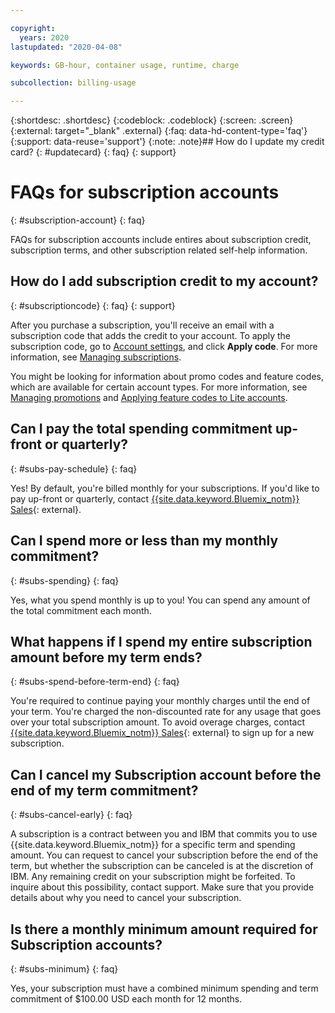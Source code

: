 ```yaml
---

copyright:
  years: 2020
lastupdated: "2020-04-08"

keywords: GB-hour, container usage, runtime, charge

subcollection: billing-usage

---
```


{:shortdesc: .shortdesc}
{:codeblock: .codeblock}
{:screen: .screen}
{:external: target="_blank" .external}
{:faq: data-hd-content-type='faq'}
{:support: data-reuse='support'}
{:note: .note}## How do I update my credit card?
{: #updatecard}
{: faq}
{: support}

# FAQs for subscription accounts
{: #subscription-account}
{: faq}

FAQs for subscription accounts include entires about subscription credit, subscription terms, and other subscription related self-help information. 

## How do I add subscription credit to my account?
{: #subscriptioncode}
{: faq}
{: support}

After you purchase a subscription, you'll receive an email with a subscription code that adds the credit to your account. To apply the subscription code, go to [Account settings](https://{DomainName}/account/settings), and click **Apply code**. For more information, see [Managing subscriptions](/docs/billing-usage?topic=billing-usage-subscriptions).

You might be looking for information about promo codes and feature codes, which are available for certain account types. For more information, see [Managing promotions](/docs/billing-usage?topic=billing-usage-applying-promo-codes) and [Applying feature codes to Lite accounts](/docs/billing-usage?topic=account-codes). 

## Can I pay the total spending commitment up-front or quarterly?
{: #subs-pay-schedule}
{: faq}

Yes! By default, you're billed monthly for your subscriptions. If you'd like to pay up-front or quarterly, contact [{{site.data.keyword.Bluemix_notm}} Sales](https://cloud.ibm.com/catalog?contactmodule){: external}.

## Can I spend more or less than my monthly commitment?  
{: #subs-spending}
{: faq}

Yes, what you spend monthly is up to you! You can spend any amount of the total commitment each month.

## What happens if I spend my entire subscription amount before my term ends?  
{: #subs-spend-before-term-end}
{: faq}

You're required to continue paying your monthly charges until the end of your term. You're charged the non-discounted rate for any usage that goes over your total subscription amount. To avoid overage charges, contact [{{site.data.keyword.Bluemix_notm}} Sales](https://cloud.ibm.com/catalog?contactmodule){: external} to sign up for a new subscription.

## Can I cancel my Subscription account before the end of my term commitment?  
{: #subs-cancel-early}
{: faq}

A subscription is a contract between you and IBM that commits you to use {{site.data.keyword.Bluemix_notm}} for a specific term and spending amount. You can request to cancel your subscription before the end of the term, but whether the subscription can be canceled is at the discretion of IBM. Any remaining credit on your subscription might be forfeited. To inquire about this possibility, contact support. Make sure that you provide details about why you need to cancel your subscription.

## Is there a monthly minimum amount required for Subscription accounts?
{: #subs-minimum}
{: faq}

Yes, your subscription must have a combined minimum spending and term commitment of $100.00 USD each month for 12 months.
